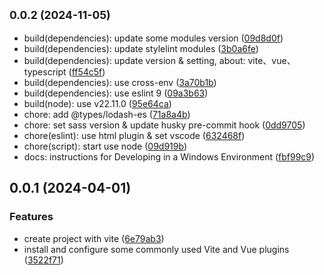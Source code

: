 

## <small>0.0.2 (2024-11-05)</small>

* build(dependencies): update some modules version ([09d8d0f](https://github.com/lin-yen/sample/commit/09d8d0f))
* build(dependencies): update stylelint modules ([3b0a6fe](https://github.com/lin-yen/sample/commit/3b0a6fe))
* build(dependencies): update version & setting, about: vite、vue、typescript ([ff54c5f](https://github.com/lin-yen/sample/commit/ff54c5f))
* build(dependencies): use cross-env ([3a70b1b](https://github.com/lin-yen/sample/commit/3a70b1b))
* build(dependencies): use eslint 9 ([09a3b63](https://github.com/lin-yen/sample/commit/09a3b63))
* build(node): use v22.11.0 ([95e64ca](https://github.com/lin-yen/sample/commit/95e64ca))
* chore: add @types/lodash-es ([71a8a4b](https://github.com/lin-yen/sample/commit/71a8a4b))
* chore: set sass version & update husky pre-commit hook ([0dd9705](https://github.com/lin-yen/sample/commit/0dd9705))
* chore(eslint): use html plugin & set vscode ([632468f](https://github.com/lin-yen/sample/commit/632468f))
* chore(script): start use node ([09d919b](https://github.com/lin-yen/sample/commit/09d919b))
* docs: instructions for Developing in a Windows Environment ([fbf99c9](https://github.com/lin-yen/sample/commit/fbf99c9))

## 0.0.1 (2024-04-01)


### Features

* create project with vite ([6e79ab3](https://github.com/lin-yen/sample/commit/6e79ab375305acdd128de11233a4bbdc855f897c))
* install and configure some commonly used Vite and Vue plugins ([3522f71](https://github.com/lin-yen/sample/commit/3522f71805a417d76868aa8d539f9542fd754278))
